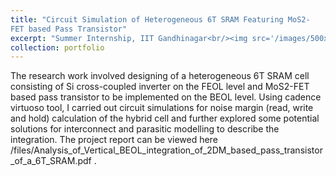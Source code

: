 ```yaml
---
title: "Circuit Simulation of Heterogeneous 6T SRAM Featuring MoS2-
FET based Pass Transistor"
excerpt: "Summer Internship, IIT Gandhinagar<br/><img src='/images/500x300.png'>"
collection: portfolio
---
```


The research work involved designing of a heterogeneous 6T SRAM cell consisting of Si cross-coupled inverter on the FEOL level and MoS2-FET based pass
transistor to be implemented on the BEOL level. Using cadence virtuoso tool, I
carried out circuit simulations for noise margin (read, write and hold) calculation
of the hybrid cell and further explored some potential solutions for interconnect
and parasitic modelling to describe the integration.
The project report can be viewed here /files/Analysis_of_Vertical_BEOL_integration_of_2DM_based_pass_transistor_of_a_6T_SRAM.pdf .
